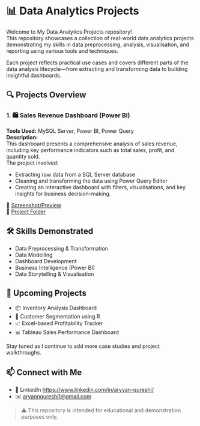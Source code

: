 # 📊 Data Analytics Projects

Welcome to My Data Analytics Projects repository!  
This repository showcases a collection of real-world data analytics projects demonstrating my skills in data preprocessing, analysis, visualisation, and reporting using various tools and techniques.

Each project reflects practical use cases and covers different parts of the data analysis lifecycle—from extracting and transforming data to building insightful dashboards.



## 🔍 Projects Overview

### 1. 🛍️ Sales Revenue Dashboard (Power BI)

**Tools Used:** MySQL Server, Power BI, Power Query  
**Description:**  
This dashboard presents a comprehensive analysis of sales revenue, including key performance indicators such as total sales, profit, and quantity sold.  
The project involved:
- Extracting raw data from a SQL Server database
- Cleaning and transforming the data using Power Query Editor
- Creating an interactive dashboard with filters, visualisations, and key insights for business decision-making.

📎 [Screenshot/Preview](link-to-image-if-you-upload-one)  
📂 [Project Folder](./Sales-Revenue-Dashboard)


## 🛠️ Skills Demonstrated

- Data Preprocessing & Transformation  
- Data Modelling  
- Dashboard Development   
- Business Intelligence (Power BI)  
- Data Storytelling & Visualisation  



## 🚀 Upcoming Projects

- 📦 Inventory Analysis Dashboard  
- 🧾 Customer Segmentation using R  
- 📈 Excel-based Profitability Tracker  
- 📊 Tableau Sales Performance Dashboard  

Stay tuned as I continue to add more case studies and project walkthroughs.



## 📫 Connect with Me

- 🔗 LinkedIn https://www.linkedin.com/in/aryyan-qureshi/
- ✉️ aryannqureshi1@gmail.com




> ⚠️ This repository is intended for educational and demonstration purposes only.

